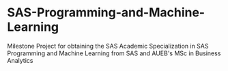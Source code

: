 # SAS-Programming-and-Machine-Learning
Milestone Project for obtaining the SAS Academic Specialization in SAS Programming and Machine Learning from SAS and AUEB's MSc in Business Analytics
